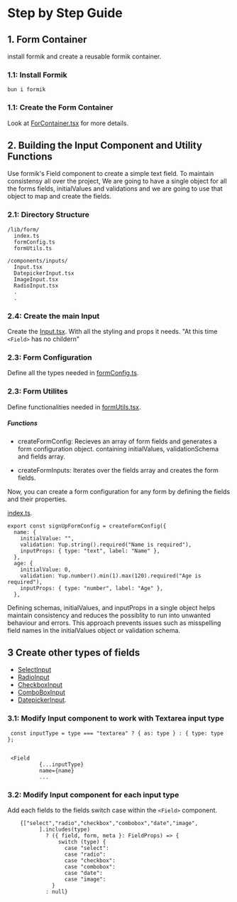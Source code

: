 # **Step by Step Guide**

## **1. Form Container**

install formik and create a reusable formik container.

### **1.1: Install Formik**

```
bun i formik
```

### **1.1: Create the Form Container**

Look at [ForContainer.tsx](./src/components/containers/FormContainer.tsx) for more details.

## **2. Building the Input Component and Utility Functions**

Use formik's Field component to create a simple text field.
To maintain consistensy all over the project, We are going to have a single object for all the forms fields, initialValues and validations and we are going to use that object to map and create the fields.

### **2.1: Directory Structure**

```
/lib/form/
  index.ts
  formConfig.ts
  formUtils.ts

/components/inputs/
  Input.tsx
  DatepickerInput.tsx
  ImageInput.tsx
  RadioInput.tsx
  .
  .
```

### **2.4: Create the main Input**

Create the [Input.tsx](./src/components/ui/inputs/Input.tsx). With all the styling and props it needs. "At this time `<Field>` has no childern"

### **2.3: Form Configuration**

Define all the types needed in [formConfig.ts](./src/lib/forms/formConfig.ts).

### **2.3: Form Utilites**

Define functionalities needed in [formUtils.tsx](./src/lib/forms/formUtils.tsx).

##### Functions

- createFormConfig: Recieves an array of form fields and generates a form configuration object. containing initialValues, validationSchema and fields array.

- createFormInputs: Iterates over the fields array and creates the form fields.

Now, you can create a form configuration for any form by defining the fields and their properties.

[index.ts](./src/lib/forms/index.ts).

```tsx
export const signUpFormConfig = createFormConfig({
  name: {
    initialValue: "",
    validation: Yup.string().required("Name is required"),
    inputProps: { type: "text", label: "Name" },
  },
  age: {
    initialValue: 0,
    validation: Yup.number().min(1).max(120).required("Age is required"),
    inputProps: { type: "number", label: "Age" },
  },
```

Defining schemas, initialValues, and inputProps in a single object helps maintain consistency and reduces the possiblity to run into unwanted behaviour and errors. This approach prevents issues such as misspelling field names in the initialValues object or validation schema.



## **3 Create other types of fields**

- [SelectInput](./src/components/ui/inputs/SelectInput.tsx)
- [RadioInput](./src/components/ui/inputs/RadioInput.tsx)
- [CheckboxInput](./src/components/ui/inputs/CheckboxInput.tsx)
- [ComboBoxInput](./src/components/ui/inputs/ComboboxInput.tsx)
- [DatepickerInput](./src/components/ui/inputs/DatepickerInput.tsx).

### **3.1: Modify Input component to work with Textarea input type**
```tsx
 const inputType = type === "textarea" ? { as: type } : { type: type };


 <Field
          {...inputType}
          name={name}
          ...
```

### **3.2: Modify Input component for each input type**

Add each fields to the fields switch case within the `<Field>` component.

```tsx
    {["select","radio","checkbox","combobox","date","image",
          ].includes(type)
            ? ({ field, form, meta }: FieldProps) => {
                switch (type) {
                  case "select":
                  case "radio":
                  case "checkbox":
                  case "combobox":
                  case "date":
                  case "image":
              }
            : null}
```
